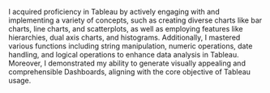 I acquired proficiency in Tableau by actively engaging with and implementing a variety of concepts, such as creating diverse charts like bar charts, line charts, and scatterplots, as well as employing features like hierarchies, dual axis charts, and histograms. Additionally, I mastered various functions including string manipulation, numeric operations, date handling, and logical operations to enhance data analysis in Tableau. Moreover, I demonstrated my ability to generate visually appealing and comprehensible Dashboards, aligning with the core objective of Tableau usage.
